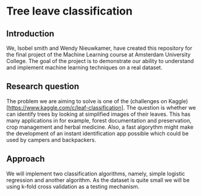 # Tree leave classification

## Introduction

We, Isobel smith and Wendy Nieuwkamer, have created this repository for the final project of the Machine Learning course at Amsterdam University College. The goal of the project is to demonstrate our ability to understand and implement machine learning techniques on a real dataset. 

## Research question

The problem we are aiming to solve is one of the (challenges on Kaggle)[https://www.kaggle.com/c/leaf-classification]. The question is whether we can identify trees by looking at simplified images of their leaves. This has many applications in for example, forest documentation and preservation, crop management and herbal medicine. Also, a fast algorythm might make the development of an instant identification app possible which could be used by campers and backpackers.

## Approach

We will implement two classification algorithms, namely, simple logistic regression and another algorithm. As the dataset is quite small we will be using k-fold cross validation as a testing mechanism. 